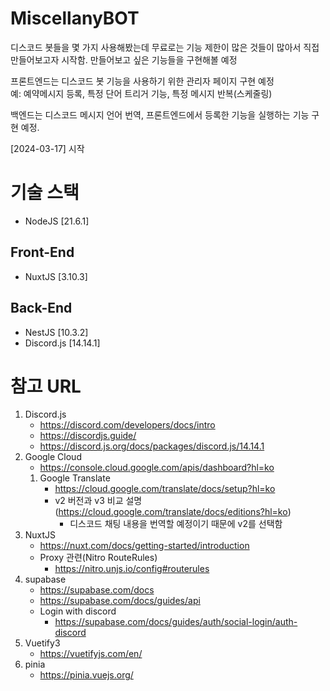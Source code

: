 # MiscellanyBOT

디스코드 봇들을 몇 가지 사용해봤는데 무료로는 기능 제한이 많은 것들이 많아서 직접 만들어보고자 시작함.
만들어보고 싶은 기능들을 구현해볼 예정

프론트엔드는 디스코드 봇 기능을 사용하기 위한 관리자 페이지 구현 예정  
예: 예약메시지 등록, 특정 단어 트리거 기능, 특정 메시지 반복(스케줄링)

백엔드는 디스코드 메시지 언어 번역, 프론트엔드에서 등록한 기능을 실행하는 기능 구현 예정.

[2024-03-17] 시작

# 기술 스택

- NodeJS [21.6.1]

## Front-End

- NuxtJS [3.10.3]

## Back-End

- NestJS [10.3.2]
- Discord.js [14.14.1]

# 참고 URL

1. Discord.js
   - https://discord.com/developers/docs/intro
   - https://discordjs.guide/
   - https://discord.js.org/docs/packages/discord.js/14.14.1
2. Google Cloud
   - https://console.cloud.google.com/apis/dashboard?hl=ko
   1. Google Translate
      - https://cloud.google.com/translate/docs/setup?hl=ko
      - v2 버전과 v3 비교 설명 (https://cloud.google.com/translate/docs/editions?hl=ko)
        - 디스코드 채팅 내용을 번역할 예정이기 때문에 v2를 선택함
3. NuxtJS
   - https://nuxt.com/docs/getting-started/introduction
   - Proxy 관련(Nitro RouteRules)
     - https://nitro.unjs.io/config#routerules
4. supabase
   - https://supabase.com/docs
   - https://supabase.com/docs/guides/api
   - Login with discord
     - https://supabase.com/docs/guides/auth/social-login/auth-discord
5. Vuetify3
   - https://vuetifyjs.com/en/
6. pinia
   - https://pinia.vuejs.org/
